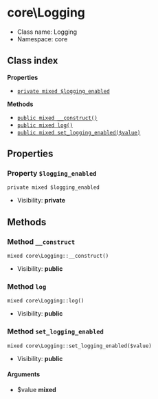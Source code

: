 # core\Logging






* Class name: Logging
* Namespace: core




## Class index

**Properties**
* [`private mixed $logging_enabled`](#property-logging_enabled)

**Methods**
* [`public mixed __construct()`](#method-__construct)
* [`public mixed log()`](#method-log)
* [`public mixed set_logging_enabled($value)`](#method-set_logging_enabled)







Properties
----------


### Property `$logging_enabled`

```
private mixed $logging_enabled
```





* Visibility: **private**


Methods
-------


### Method `__construct`

```
mixed core\Logging::__construct()
```





* Visibility: **public**



### Method `log`

```
mixed core\Logging::log()
```





* Visibility: **public**



### Method `set_logging_enabled`

```
mixed core\Logging::set_logging_enabled($value)
```





* Visibility: **public**

#### Arguments

* $value **mixed**


